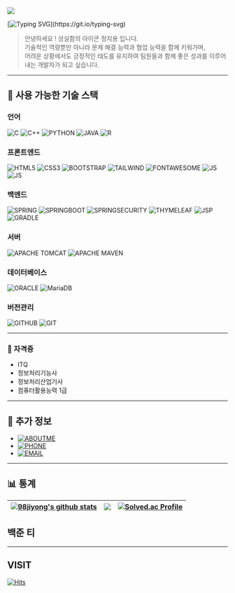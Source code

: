 <!--
> https://eunhee-programming.tistory.com/244<br>
> https://zzsza.github.io/development/2020/07/10/make-github-profile-readme/<br>
> https://hulrud.tistory.com/3<br>
> https://whkakrkr.tistory.com/entry/Github-Readme-%EA%BE%B8%EB%AF%B8%EA%B8%B0-%EC%B4%9D%EC%A0%95%EB%A6%AC-%F0%9F%8E%A8
![BOOTSTRAP](https://img.shields.io/badge/Bootstrap-563D7C?style=for-the-badge&logo=bootstrap&logoColor=white)
![JUPYTER](https://img.shields.io/badge/Made%20with-Jupyter-orange?style=for-the-badge&logo=Jupyter)
![GOOGLECOLAB](https://img.shields.io/badge/Colab-F9AB00?style=for-the-badge&logo=googlecolab&color=525252)
![SUBLIME TEXT](https://img.shields.io/badge/sublime_text-%23575757.svg?&style=for-the-badge&logo=sublime-text&logoColor=important)
-->

<!--
<a href="https://git.io/typing-svg"><img src="https://readme-typing-svg.demolab.com?font=Alkatra&weight=500&size=45&duration=3000&pause=1000&center=true&multiline=true&width=600&lines=%F0%9F%91%8B+Welcome+to+Jiyong's+Github+!" alt="Typing SVG" /></a>
-->

<img src="https://capsule-render.vercel.app/api?type=waving&height=100&color=36BCF7FF&textBg=false">

[![Typing SVG](https://readme-typing-svg.demolab.com?font=Alkatra&weight=500&size=45&duration=3000&pause=1000&center=true&multiline=true&width=850&height=100&lines=%F0%9F%91%8B+Welcome+to+Jiyong's+Github+!)](https://git.io/typing-svg)

> 안녕하세요 ! 성실함의 아이콘 정지용 입니다.<br>
> 기술적인 역량뿐만 아니라 문제 해결 능력과 협업 능력을 함께 키워가며,<br>
> 어려운 상황에서도 긍정적인 태도를 유지하여 팀원들과 함께 좋은 성과를 이루어내는 개발자가 되고 싶습니다.<br>

---
  
## 🔨 사용 가능한 기술 스택

### 언어
![C](https://img.shields.io/badge/C-A8B9CC?style=for-the-badge&logo=c&logoColor=white)
![C++](https://img.shields.io/badge/C++-00599C?style=for-the-badge&logo=cplusplus&logoColor=white)
![PYTHON](https://img.shields.io/badge/Python-14354C?style=for-the-badge&logo=python&logoColor=white)
![JAVA](https://img.shields.io/badge/Java-000000?style=for-the-badge&logo=openjdk&logoColor=white)
![R](https://img.shields.io/badge/R-276DC3?style=for-the-badge&logo=r&logoColor=white)

### 프론트엔드
![HTML5](https://img.shields.io/badge/HTML5-E34F26?style=for-the-badge&logo=html5&logoColor=white)
![CSS3](https://img.shields.io/badge/CSS3-1572B6?style=for-the-badge&logo=css3&logoColor=white)
![BOOTSTRAP](https://img.shields.io/badge/Bootstrap-563D7C?style=for-the-badge&logo=bootstrap&logoColor=white)
![TAILWIND](https://img.shields.io/badge/Tailwind&nbsp;CSS-06B6D4?style=for-the-badge&logo=Tailwindcss&logoColor=white)
![FONTAWESOME](https://img.shields.io/badge/Font&nbsp;Awesome-538DD7?style=for-the-badge&logo=Fontawesome&logoColor=white)
![JS](https://img.shields.io/badge/JavaScript-F7DF1E?style=for-the-badge&logo=JavaScript&logoColor=white)
![JS](https://img.shields.io/badge/JQuery-0769AD?style=for-the-badge&logo=JQuery&logoColor=white)

### 백엔드
![SPRING](https://img.shields.io/badge/Spring-6DB33F?style=for-the-badge&logo=spring&logoColor=white)
![SPRINGBOOT](https://img.shields.io/badge/Spring&nbsp;Boot-6DB33F?style=for-the-badge&logo=springboot&logoColor=white)
![SPRINGSECURITY](https://img.shields.io/badge/Spring&nbsp;Security-6DB33F?style=for-the-badge&logo=springsecurity&logoColor=white)
![THYMELEAF](https://img.shields.io/badge/Thymeleaf-005F0F?style=for-the-badge&logo=thymeleaf&logoColor=white)
![JSP](https://img.shields.io/badge/JSP-FF4500?style=for-the-badge&logo=JSP&logoColor=white)
![GRADLE](https://img.shields.io/badge/Gradle-02303A?style=for-the-badge&logo=gradle&logoColor=white)

### 서버
![APACHE TOMCAT](https://img.shields.io/badge/Apache&nbsp;Tomcat-F8DC75?style=for-the-badge&logo=ApacheTomcat&logoColor=white)
![APACHE MAVEN](https://img.shields.io/badge/Apache&nbsp;Maven-C71A36?style=for-the-badge&logo=ApacheMaven&logoColor=white)
  
### 데이터베이스
![ORACLE](https://img.shields.io/badge/Oracle-F80000?style=for-the-badge&logo=Oracle&logoColor=white)
![MariaDB](https://img.shields.io/badge/MariaDB-003545?style=for-the-badge&logo=MariaDB&logoColor=white)
  
### 버전관리
![GITHUB](https://img.shields.io/badge/Github-181717?style=for-the-badge&logo=github&logoColor=white)
![GIT](https://img.shields.io/badge/Git-F05032?style=for-the-badge&logo=git&logoColor=white)

---
 
### 🥇 자격증
- ITQ
- 정보처리기능사
- 정보처리산업기사
- 컴퓨터활용능력 1급

<div align=center>
<!--
[![Tech Blog Badge](http://img.shields.io/badge/-Tech%20blog-black?style=flat-square&logo=github&link=https://zzsza.github.io/)](https://zzsza.github.io/) 
[![Linkedin Badge](https://img.shields.io/badge/-LinkedIn-blue?style=flat-square&logo=Linkedin&logoColor=white&link=https://www.linkedin.com/in/seong-yun-byeon-8183a8113/)](https://www.linkedin.com/in/seong-yun-byeon-8183a8113/) 
[![Youtube Badge](https://img.shields.io/badge/Youtube-ff0000?style=flat-square&logo=youtube&link=https://www.youtube.com/c/kyleschool)](https://www.youtube.com/c/kyleschool) 
[![Facebook Badge](https://img.shields.io/badge/-Facebook-1877f2?style=flat-square&logo=facebook&logoColor=white&link=https://www.facebook.com/zzsza)](https://www.facebook.com/zzsza) 
[![Instagram Badge](https://img.shields.io/badge/-Instagram-dd2a7b?style=flat-square&logo=instagram&logoColor=white&link=https://www.instagram.com/data.scientist/)](https://www.instagram.com/data.scientist/) 
[![Gmail Badge](https://img.shields.io/badge/-Gmail-d14836?style=flat-square&logo=Gmail&logoColor=white&link=mailto:snugyun01@gmail.com)](mailto:snugyun01@gmail.com)
-->
</div>

---

## 💬 추가 정보
- <a href="https://98jiyong.github.io/about_me/" target="_blank" >![ABOUTME](https://img.shields.io/badge/프로필&nbsp;사이트&nbsp;가기-40AEF0?style=flat&logo=&logoColor=white)</a>
- <a href='tel:010-8740-5966'>![PHONE](https://img.shields.io/badge/연락처-4CDD76?style=flat&logo=&logoColor=white)</a>
- <a href="mailto:﻿98jiyong@gmail.com">![EMAIL](https://img.shields.io/badge/이메일-EA4335?style=flat&logo=&logoColor=white)</a>

---

## 📊 통계

| <a href="https://github.com/98jiyong/github-readme-stats"><img align="center" src="https://github-readme-stats.vercel.app/api?username=98jiyong&show_icons=true&hide_border=true" alt="98jiyong's github stats" /></a> | <a href="https://github.com/98jiyong/github-readme-stats"><img align="center" src="https://github-readme-stats.vercel.app/api/top-langs/?username=98jiyong&layout=compact&hide_border=true" /></a> | [![Solved.ac Profile](http://mazassumnida.wtf/api/v2/generate_badge?boj=98jiyong)](https://solved.ac/98jiyong/) |
| ------------- | ------------- | ------------- |


<!--
<img src="https://github-readme-stats.vercel.app/api/top-langs/?username=98jiyong">
<img src="https://github-readme-stats.vercel.app/api?username=98jiyong&show_icons=true">
-->
## 백준 티


<!--
<a href="https://github.com/devxb/gitanimals">
<img
  src="https://render.gitanimals.org/farms/98jiyong"
  width="600"
  height="300"
/>
</a>
-->

---

## VISIT
[![Hits](https://hits.seeyoufarm.com/api/count/incr/badge.svg?url=https%3A%2F%2Fgithub.com%2F98jiyong&count_bg=%2379C83D&title_bg=%23555555&icon=github.svg&icon_color=%23E7E7E7&title=visit&edge_flat=false)](https://hits.seeyoufarm.com)

